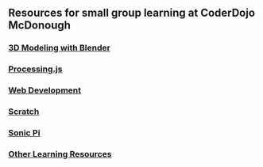 ## Resources for small group learning at CoderDojo McDonough

### [3D Modeling with Blender](3d-modeling)

### [Processing.js](processing)

### [Web Development](web)

### [Scratch](scratch)

### [Sonic Pi](sonicpi)

<!---
### Game Development

### Mobile App Devleopment
--->

### [Other Learning Resources](../learning-guide)
